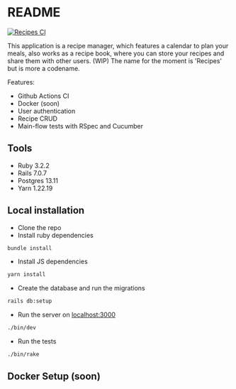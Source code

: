 # README
[![Recipes CI](https://github.com/alessandro54/recipes/actions/workflows/test.yml/badge.svg)](https://github.com/alessandro54/recipes/actions/workflows/test.yml)

This application is a recipe manager, which features a calendar to plan your meals, also works as a recipe book, where you can store your recipes and share them with other users. (WIP) The name for the moment is 'Recipes' but is more a codename.

Features:
* Github Actions CI
* Docker (soon)
* User authentication
* Recipe CRUD
* Main-flow tests with RSpec and Cucumber


## Tools
* Ruby 3.2.2
* Rails 7.0.7
* Postgres 13.11
* Yarn 1.22.19

## Local installation
* Clone the repo
* Install ruby dependencies
```bash
bundle install
```

* Install JS dependencies
```bash
yarn install
```

* Create the database and run the migrations
```bash
rails db:setup
```

* Run the server on [localhost:3000](http://localhost:3000)
```bash
./bin/dev
```

* Run the tests
```bash
./bin/rake
```

## Docker Setup (soon)
